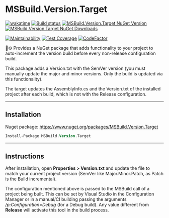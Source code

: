 # MSBuild.Version.Target

[![wakatime](https://wakatime.com/badge/github/guibranco/MSBuild.Version.Target.svg)](https://wakatime.com/badge/github/guibranco/MSBuild.Version.Target)
[![Build status](https://ci.appveyor.com/api/projects/status/bfwtumc7xs6sfh0m?svg=true)](https://ci.appveyor.com/project/guibranco/msbuild-version-target)
[![MSBuild.Version.Target NuGet Version](https://img.shields.io/nuget/v/MSBuild.Version.Target.svg)](https://www.nuget.org/packages/MSBuild.Version.Target/)
[![MSBuild.Version.Target NuGet Downloads](https://img.shields.io/nuget/dt/MSBuild.Version.Target.svg)](https://www.nuget.org/packages/MSBuild.Version.Target/)

[![Maintainability](https://api.codeclimate.com/v1/badges/42d02eaff227c10bb2b3/maintainability)](https://codeclimate.com/github/guibranco/MSBuild.Version.Target/maintainability)
[![Test Coverage](https://api.codeclimate.com/v1/badges/42d02eaff227c10bb2b3/test_coverage)](https://codeclimate.com/github/guibranco/MSBuild.Version.Target/test_coverage)
[![CodeFactor](https://www.codefactor.io/repository/github/guibranco/MSBuild.Version.Target/badge)](https://www.codefactor.io/repository/github/guibranco/MSBuild.Version.Target)

🎯⚙️ Provides a NuGet package that adds functionality to your project to auto-increment the version build before every non-release configuration build. 

This package adds a Version.txt with the SemVer version (you must manually update the major and minor versions. Only the build is updated via this functionality). 

The target updates the AssemblyInfo.cs and the Version.txt of the installed project after each build, which is not with the Release configuration. 

----------

## Installation

Nuget package: https://www.nuget.org/packages/MSBuild.Version.Target


```ps
Install-Package MSBuild.Version.Target
```

----------

## Instructions

After installation, open **Properties > Version.txt** and update the file to match your current project version (SemVer like Major.Minor.Patch, as Patch is the Build incremental).

The configuration mentioned above is passed to the MSBuild call of a project being built.
This can be set by Visual Studio in the Configuration Manager or in a manual/CI building passing the arguments */p:Configuration=Debug* (for a Debug build). Any value different from **Release** will activate this tool in the build process. 
